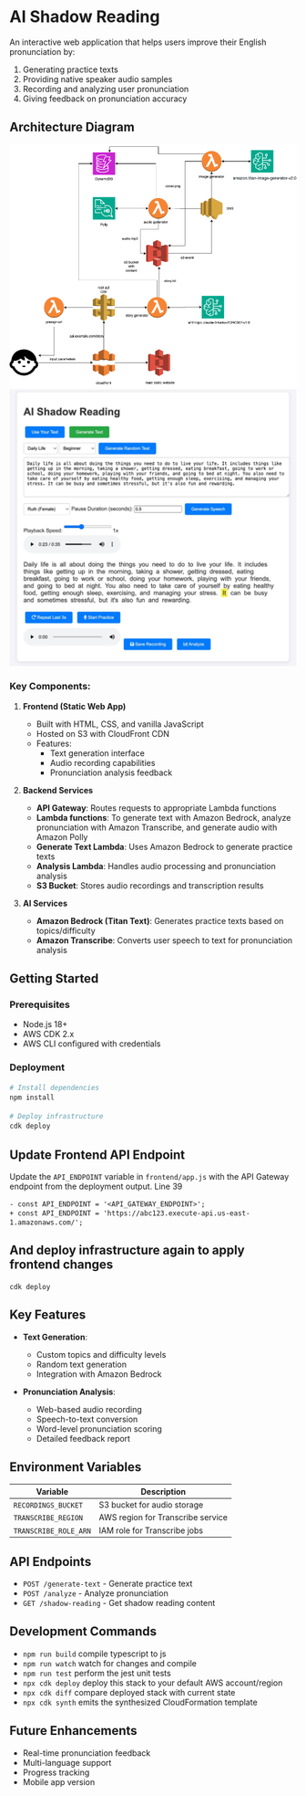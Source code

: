 # AI Shadow Reading

An interactive web application that helps users improve their English pronunciation by:
1. Generating practice texts
2. Providing native speaker audio samples
3. Recording and analyzing user pronunciation
4. Giving feedback on pronunciation accuracy

## Architecture Diagram
![Architecture Diagram](img/diagram.png)
![Main page](img/main.jpg)

### Key Components:

1. **Frontend (Static Web App)**
   - Built with HTML, CSS, and vanilla JavaScript
   - Hosted on S3 with CloudFront CDN
   - Features:
     - Text generation interface
     - Audio recording capabilities
     - Pronunciation analysis feedback

2. **Backend Services**
   - **API Gateway**: Routes requests to appropriate Lambda functions
   - **Lambda functions**: To generate text with Amazon Bedrock, analyze pronunciation with Amazon Transcribe, and generate audio with Amazon Polly
   - **Generate Text Lambda**: Uses Amazon Bedrock to generate practice texts
   - **Analysis Lambda**: Handles audio processing and pronunciation analysis
   - **S3 Bucket**: Stores audio recordings and transcription results

3. **AI Services**
   - **Amazon Bedrock (Titan Text)**: Generates practice texts based on topics/difficulty
   - **Amazon Transcribe**: Converts user speech to text for pronunciation analysis

## Getting Started

### Prerequisites
- Node.js 18+
- AWS CDK 2.x
- AWS CLI configured with credentials

### Deployment
```bash
# Install dependencies
npm install

# Deploy infrastructure
cdk deploy
```

## Update Frontend API Endpoint

Update the `API_ENDPOINT` variable in `frontend/app.js` with the API Gateway endpoint from the deployment output. Line 39

```
- const API_ENDPOINT = '<API_GATEWAY_ENDPOINT>';
+ const API_ENDPOINT = 'https://abc123.execute-api.us-east-1.amazonaws.com/';
```

## And deploy infrastructure again to apply frontend changes

```
cdk deploy
```
## Key Features

- **Text Generation**:
  - Custom topics and difficulty levels
  - Random text generation
  - Integration with Amazon Bedrock

- **Pronunciation Analysis**:
  - Web-based audio recording
  - Speech-to-text conversion
  - Word-level pronunciation scoring
  - Detailed feedback report

## Environment Variables

| Variable | Description |
|----------|-------------|
| `RECORDINGS_BUCKET` | S3 bucket for audio storage |
| `TRANSCRIBE_REGION` | AWS region for Transcribe service |
| `TRANSCRIBE_ROLE_ARN` | IAM role for Transcribe jobs |

## API Endpoints

- `POST /generate-text` - Generate practice text
- `POST /analyze` - Analyze pronunciation
- `GET /shadow-reading` - Get shadow reading content

## Development Commands

* `npm run build`   compile typescript to js
* `npm run watch`   watch for changes and compile
* `npm run test`    perform the jest unit tests
* `npx cdk deploy`  deploy this stack to your default AWS account/region
* `npx cdk diff`    compare deployed stack with current state
* `npx cdk synth`   emits the synthesized CloudFormation template

## Future Enhancements

- Real-time pronunciation feedback
- Multi-language support
- Progress tracking
- Mobile app version
